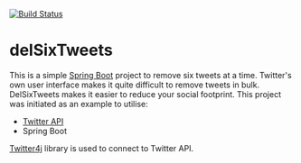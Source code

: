 [![Build Status](https://travis-ci.org/klaalo/delSixTweets.svg?branch=master)](https://travis-ci.org/klaalo/delSixTweets)
<!-- [![coverage report](https://gitlab.com/kari.laalo/delSixTweets/badges/master/coverage.svg)](https://gitlab.com/kari.laalo/delSixTweets/commits/master) -->

# delSixTweets
This is a simple [Spring Boot](https://projects.spring.io/spring-boot/) project to remove six tweets at a time. Twitter's own user interface makes it quite difficult to remove tweets in bulk. DelSixTweets makes it easier to reduce your social footprint. This project was initiated as an example to utilise:

* [Twitter API](https://dev.twitter.com)
* Spring Boot

[Twitter4j](http://twitter4j.org) library is used to connect to Twitter API.

<!--
## Continuous Integration
Gitlab makes possible to use [Pipelines](https://docs.gitlab.com/ee/ci/pipelines.html) with a local [runner](https://docs.gitlab.com/runner/). The project has been set up so that each successful build job on the pipeline will be followed by another job to deploy a new revision onto the server.
-->

<!--
## Live demo
You can reach a live demo at: [https://delsixtweets.kari.iki.fi/](https://delsixtweets.kari.iki.fi/). <span style='color: darkRed'>**Danger!**</span> Please, understand that tweets are actually removed from your timeline and there is no way of restoring them after removal. 
-->